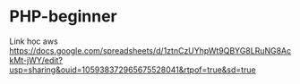 # PHP-beginner 
Link học  aws 
https://docs.google.com/spreadsheets/d/1ztnCzUYhpWt9QBYG8LRuNG8AckMt-jWY/edit?usp=sharing&ouid=105938372965675528041&rtpof=true&sd=true
